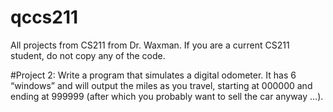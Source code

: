 # qccs211
All projects from CS211 from Dr. Waxman. If you are a current CS211 student, do not copy any of the code.

#Project 2: 
Write a program that simulates a digital odometer. It has 6 “windows” and will output the miles as you travel, starting at 000000 and ending at 999999 (after which you probably want to sell the car anyway …).
